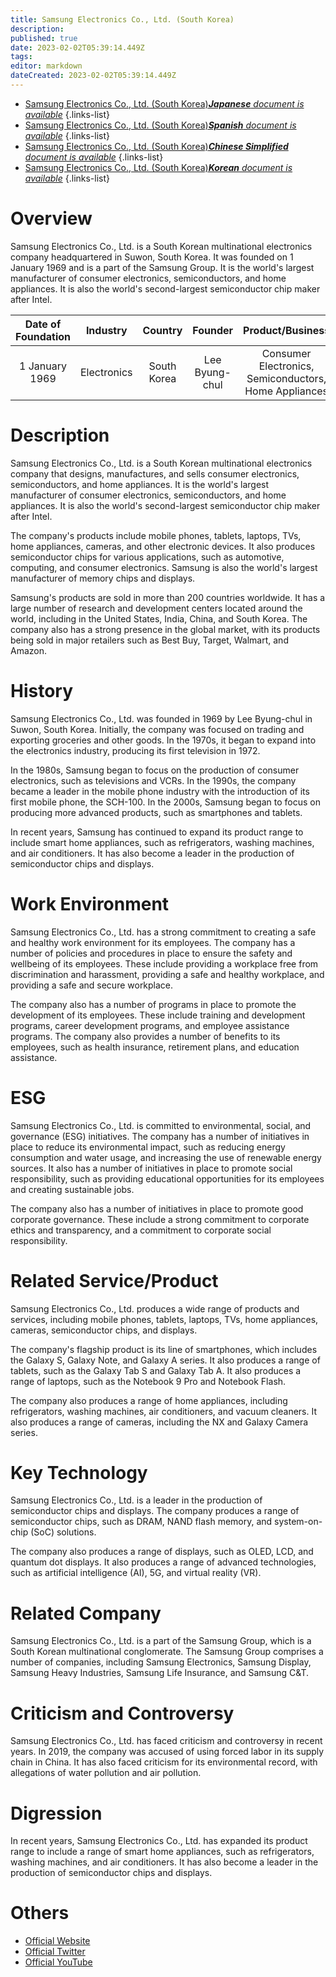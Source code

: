```yaml
---
title: Samsung Electronics Co., Ltd. (South Korea)
description: 
published: true
date: 2023-02-02T05:39:14.449Z
tags: 
editor: markdown
dateCreated: 2023-02-02T05:39:14.449Z
---
```


- [Samsung Electronics Co., Ltd. (South Korea)***Japanese** document is available*](/ja/Knowledge-base/Dictionary/Company/samsung-electronics-co-ltd-south-korea)
{.links-list}
- [Samsung Electronics Co., Ltd. (South Korea)***Spanish** document is available*](/es/Knowledge-base/Dictionary/Company/samsung-electronics-co-ltd-south-korea)
{.links-list}
- [Samsung Electronics Co., Ltd. (South Korea)***Chinese Simplified** document is available*](/zh/Knowledge-base/Dictionary/Company/samsung-electronics-co-ltd-south-korea)
{.links-list}
- [Samsung Electronics Co., Ltd. (South Korea)***Korean** document is available*](/ko/Knowledge-base/Dictionary/Company/samsung-electronics-co-ltd-south-korea)
{.links-list}


# Overview

Samsung Electronics Co., Ltd. is a South Korean multinational electronics company headquartered in Suwon, South Korea. It was founded on 1 January 1969 and is a part of the Samsung Group. It is the world's largest manufacturer of consumer electronics, semiconductors, and home appliances. It is also the world's second-largest semiconductor chip maker after Intel.

| Date of Foundation | Industry | Country | Founder | Product/Business | Number of Employees | Location of Headquarters | Company Website |
| :----------------: | :-----: | :----: | :----: | :--------------: | :----------------: | :--------------------: | :--------------: |
|      1 January 1969      | Electronics | South Korea | Lee Byung-chul | Consumer Electronics, Semiconductors, Home Appliances |   287,000 (2019)   | Suwon, South Korea | [samsung.com](https://www.samsung.com/) |

# Description

Samsung Electronics Co., Ltd. is a South Korean multinational electronics company that designs, manufactures, and sells consumer electronics, semiconductors, and home appliances. It is the world's largest manufacturer of consumer electronics, semiconductors, and home appliances. It is also the world's second-largest semiconductor chip maker after Intel.

The company's products include mobile phones, tablets, laptops, TVs, home appliances, cameras, and other electronic devices. It also produces semiconductor chips for various applications, such as automotive, computing, and consumer electronics. Samsung is also the world's largest manufacturer of memory chips and displays.

Samsung's products are sold in more than 200 countries worldwide. It has a large number of research and development centers located around the world, including in the United States, India, China, and South Korea. The company also has a strong presence in the global market, with its products being sold in major retailers such as Best Buy, Target, Walmart, and Amazon.

# History

Samsung Electronics Co., Ltd. was founded in 1969 by Lee Byung-chul in Suwon, South Korea. Initially, the company was focused on trading and exporting groceries and other goods. In the 1970s, it began to expand into the electronics industry, producing its first television in 1972.

In the 1980s, Samsung began to focus on the production of consumer electronics, such as televisions and VCRs. In the 1990s, the company became a leader in the mobile phone industry with the introduction of its first mobile phone, the SCH-100. In the 2000s, Samsung began to focus on producing more advanced products, such as smartphones and tablets.

In recent years, Samsung has continued to expand its product range to include smart home appliances, such as refrigerators, washing machines, and air conditioners. It has also become a leader in the production of semiconductor chips and displays.

# Work Environment

Samsung Electronics Co., Ltd. has a strong commitment to creating a safe and healthy work environment for its employees. The company has a number of policies and procedures in place to ensure the safety and wellbeing of its employees. These include providing a workplace free from discrimination and harassment, providing a safe and healthy workplace, and providing a safe and secure workplace.

The company also has a number of programs in place to promote the development of its employees. These include training and development programs, career development programs, and employee assistance programs. The company also provides a number of benefits to its employees, such as health insurance, retirement plans, and education assistance.

# ESG

Samsung Electronics Co., Ltd. is committed to environmental, social, and governance (ESG) initiatives. The company has a number of initiatives in place to reduce its environmental impact, such as reducing energy consumption and water usage, and increasing the use of renewable energy sources. It also has a number of initiatives in place to promote social responsibility, such as providing educational opportunities for its employees and creating sustainable jobs.

The company also has a number of initiatives in place to promote good corporate governance. These include a strong commitment to corporate ethics and transparency, and a commitment to corporate social responsibility.

# Related Service/Product

Samsung Electronics Co., Ltd. produces a wide range of products and services, including mobile phones, tablets, laptops, TVs, home appliances, cameras, semiconductor chips, and displays.

The company's flagship product is its line of smartphones, which includes the Galaxy S, Galaxy Note, and Galaxy A series. It also produces a range of tablets, such as the Galaxy Tab S and Galaxy Tab A. It also produces a range of laptops, such as the Notebook 9 Pro and Notebook Flash.

The company also produces a range of home appliances, including refrigerators, washing machines, air conditioners, and vacuum cleaners. It also produces a range of cameras, including the NX and Galaxy Camera series.

# Key Technology

Samsung Electronics Co., Ltd. is a leader in the production of semiconductor chips and displays. The company produces a range of semiconductor chips, such as DRAM, NAND flash memory, and system-on-chip (SoC) solutions.

The company also produces a range of displays, such as OLED, LCD, and quantum dot displays. It also produces a range of advanced technologies, such as artificial intelligence (AI), 5G, and virtual reality (VR).

# Related Company

Samsung Electronics Co., Ltd. is a part of the Samsung Group, which is a South Korean multinational conglomerate. The Samsung Group comprises a number of companies, including Samsung Electronics, Samsung Display, Samsung Heavy Industries, Samsung Life Insurance, and Samsung C&T.

# Criticism and Controversy

Samsung Electronics Co., Ltd. has faced criticism and controversy in recent years. In 2019, the company was accused of using forced labor in its supply chain in China. It has also faced criticism for its environmental record, with allegations of water pollution and air pollution.

# Digression

In recent years, Samsung Electronics Co., Ltd. has expanded its product range to include a range of smart home appliances, such as refrigerators, washing machines, and air conditioners. It has also become a leader in the production of semiconductor chips and displays.

# Others

- [Official Website](https://www.samsung.com/)
- [Official Twitter](https://twitter.com/samsung)
- [Official YouTube](https://www.youtube.com/user/SamsungMobile)